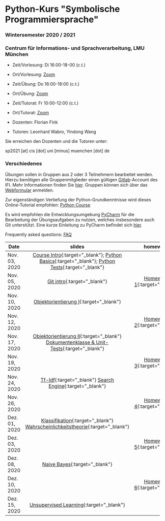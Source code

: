 # Python-Kurs "Symbolische Programmiersprache"
### Wintersemester 2020 / 2021
### Centrum für Informations- und Sprachverarbeitung, LMU München

 - Zeit/Vorlesung: Di 16:00-18-00 (c.t.)
 - Ort/Vorlesung: [Zoom](https://lmu-munich.zoom.us/j/8366632112?pwd=cWc3ck5ML0t1c0VnUTZ2Zit2aUpFdz09)

 - Zeit/Übung: Do 16:00-18:00 (c.t.)
 - Ort/Übung: [Zoom](https://lmu-munich.zoom.us/j/8366632112?pwd=cWc3ck5ML0t1c0VnUTZ2Zit2aUpFdz09)

 - Zeit/Tutorat: Fr 10:00-12:00 (c.t.)
 - Ort/Tutorat: [Zoom](https://lmu-munich.zoom.us/j/96068548898?pwd=ZFJDRFFpdGRlWWZ1bEljSnhQQllCUT09)

 - Dozenten: Florian Fink
 - Tutoren: Leonhard Wabro, Yindong Wang

Sie erreichen den Dozenten und die Tutoren unter:

sp2021 [at] cis [dot] uni [minus] muenchen [dot] de

### Verschiedenes

Übungen sollen in Gruppen aus 2 oder 3 Teilnehmern bearbeitet werden.
Hierzu benötigen alle Gruppenmitglieder einen gültigen 
[Gitlab](https://gitlab2.cip.ifi.lmu.de)-Account des IFI.  Mehr Informationen finden Sie
[hier](https://www.rz.ifi.lmu.de/infos/gitlab_de.html).  Gruppen
können sich über das
[Webformular](https://cis.lmu.de/~finkf/sp2021/sp2021) anmelden.

Zur eigenständigen Vertiefung der Python-Grundkenntnisse wird dieses
Online-Tutorial empfohlen: [Python
Course](https://www.python-course.eu/python3_course.php)

Es wird empfohlen die Entwicklungsumgebung
[PyCharm](https://www.jetbrains.com/pycharm) für die Bearbeitung der
Übungsaufgaben zu nutzen, welches insbesondere auch Git
unterstützt. Eine kurze Einleitung zu PyCharm befindet sich
[hier](pycharm.pdf).

Frequently asked questions: [FAQ](faq.md)


| Date | slides | homework | materials |
|-----------------------------|:--------------------------------:|:------:|:-------------------------------------------------------------------|
| Nov. 03, 2020 | [Course Intro](01_intro.pdf){:target="_blank"}; [Python Basics](01_python_recap.pdf){:target="_blank"}; [Python Tests](01_unit_testing.pdf){:target="_blank"} | |  |
| Nov. 05, 2020 | [Git intro](01_git_intro.pdf){:target="_blank"} | [Homework 1](hw01_python_basics.pdf){:target="_blank"} | [Video](https://cis.lmu.de/~finkf/recordings/zoom/sp2021/20201105_uebung.mp4){:target="_blank"} |
| Nov. 10, 2020 | [Objektorientierung I](objektorientierungI.pdf){:target="_blank"} | | [OOP-Script](oop_script.pdf){:target="_blank"} [Video](https://cis.lmu.de/~finkf/recordings/zoom/sp2021/20201110_vorlesung.mp4){:target="_blank"}|
| Nov. 12, 2020 | | [Homework 2](hw02_oop.pdf){:target="_blank"} |[Video](https://cis.lmu.de/~finkf/recordings/zoom/sp2021/20201112_uebung.mp4){:target="_blank"} |
| Nov. 17, 2020 | [Objektorientierung II](03_objects_modules.pdf){:target="_blank"} [Dokumentenklasse & Unit-Tests](03_documents_unittest.pdf){:target="_blank"} | | [Video](https://cis.lmu.de/~finkf/recordings/zoom/sp2021/20201117_vorlesung){:target="_blank"} |
| Nov. 19, 2020 | | [Homework 3](hw03_documents.pdf){:target="_blank"} |[Video](https://cis.lmu.de/~finkf/recordings/zoom/sp2021/20201119_uebung.mp4){:target="_blank"}|
| Nov. 24, 2020 | [Tf-Idf](04_tf_idf.pdf){:target="_blank"} [Search Engine](04_search_engine.pdf){:target="_blank"} | |[Video](https://cis.lmu.de/~finkf/recordings/zoom/sp2021/20201124_vorlesung.mp4){:target="_blank"} |
| Nov. 26, 2020 | |  [Homework 4](hw04_text_search.pdf){:target="_blank"} |[enron.tgz](enron.tgz){:target="_blank"} [Video](https://cis.lmu.de/~finkf/recordings/zoom/sp2021/20201126_uebung.mp4){:target="_blank"}|
| Dez. 01, 2020 | [Klassifikation](05_klassifikation.pdf){:target="_blank"} [Wahrscheinlichkeitstheorie](05_wahrsch.pdf){:target="_blank"} | |  [Video](https://cis.lmu.de/~finkf/recordings/zoom/sp2021/20201201_vorlesung.mp4){:target="_blank"} |
| Dez. 03, 2020 | | [Homework 5](hw05_evaluation.pdf){:target="_blank"} | [Video](https://cis.lmu.de/~finkf/recordings/zoom/sp2021/20201203_uebung.mp4){:target="_blank"} |
| Dez. 08, 2020 | [Naive Bayes](06_naive_bayes.pdf){:target="_blank"} | | [Video](https://cis.lmu.de/~finkf/recordings/zoom/sp2021/20201208_vorlesung.mp4){:target="_blank"} |
| Dez. 10, 2020 | | [Homework 6](hw06_naive_bayes.pdf){:target="_blank"} | [Video](https://cis.lmu.de/~finkf/recordings/zoom/sp2021/20201210_uebung.mp4){:target="_blank"} |
| Dez. 15, 2020 | [Unsupervised Learning](07_unsupervised.pdf){:target="_blank"} | | [Video](https://cis.lmu.de/~finkf/recordings/zoom/sp2021/20201215_vorlesung.mp4){:target="_blank"} |
